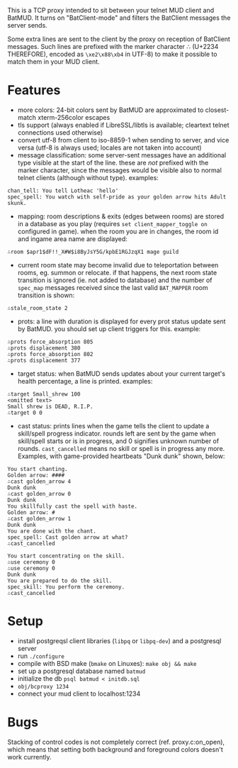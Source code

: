 This is a TCP proxy intended to sit between your telnet MUD client and BatMUD.
It turns on "BatClient-mode" and filters the BatClient messages the server
sends.

Some extra lines are sent to the client by the proxy on reception of BatClient
messages. Such lines are prefixed with the marker character ∴ (U+2234
THEREFORE), encoded as `\xe2\x88\xb4` in UTF-8) to make it possible to match
them in your MUD client.

Features
========

 - more colors: 24-bit colors sent by BatMUD are approximated to closest-match
   xterm-256color escapes
 - tls support (always enabled if LibreSSL/libtls is available; cleartext
   telnet connections used otherwise)
 - convert utf-8 from client to iso-8859-1 when sending to server, and vice
   versa (utf-8 is always used; locales are not taken into account)
 - message classification: some server-sent messages have an additional type
   visible at the start of the line. these are *not* prefixed with the marker
   character, since the messages would be visible also to normal telnet clients
   (although without type). examples:
```
chan_tell: You tell Lotheac 'hello'
spec_spell: You watch with self-pride as your golden arrow hits Adult skunk.
```
 - mapping: room descriptions & exits (edges between rooms) are stored in a
   database as you play (requires `set client_mapper_toggle on` configured in
   game). when the room you are in changes, the room id and ingame area name
   are displayed:
```
∴room $apr1$dF!!_X#W$i8ByJsY5G/kpbE1RGJzqX1 mage guild
```
 - current room state may become invalid due to teleportation between rooms,
   eg. summon or relocate. if that happens, the next room state transition is
   ignored (ie. not added to database) and the number of `spec_map` messages
   received since the last valid `BAT_MAPPER` room transition is shown:
```
∴stale_room_state 2
```
 - prots: a line with duration is displayed for every prot status update sent
   by BatMUD. you should set up client triggers for this. example:
```
∴prots force_absorption 805
∴prots displacement 380
∴prots force_absorption 802
∴prots displacement 377
```
 - target status: when BatMUD sends updates about your current target's health
   percentage, a line is printed. examples:
```
∴target Small_shrew 100
<omitted text>
Small shrew is DEAD, R.I.P.
∴target 0 0
```
 - cast status: prints lines when the game tells the client to update a
   skill/spell progress indicator. rounds left are sent by the game when
   skill/spell starts or is in progress, and 0 signifies unknown number of
   rounds. `cast_cancelled` means no skill or spell is in progress any more.
   Examples, with game-provided heartbeats "Dunk dunk" shown, below:
```
You start chanting.
Golden arrow: ####
∴cast golden_arrow 4
Dunk dunk
∴cast golden_arrow 0
Dunk dunk
You skillfully cast the spell with haste.
Golden arrow: #
∴cast golden_arrow 1
Dunk dunk
You are done with the chant.
spec_spell: Cast golden arrow at what?
∴cast_cancelled

You start concentrating on the skill.
∴use ceremony 0
∴use ceremony 0
Dunk dunk
You are prepared to do the skill.
spec_skill: You perform the ceremony.
∴cast_cancelled
```

Setup
=====

 - install postgreqsl client libraries (`libpq` or `libpq-dev`) and a
   postgresql server
 - run `./configure`
 - compile with BSD make (`bmake` on Linuxes): `make obj && make`
 - set up a postgresql database named `batmud`
 - initialize the db `psql batmud < initdb.sql`
 - `obj/bcproxy 1234`
 - connect your mud client to localhost:1234

Bugs
====

Stacking of control codes is not completely correct (ref. proxy.c:on\_open),
which means that setting both background and foreground colors doesn't work
currently.
